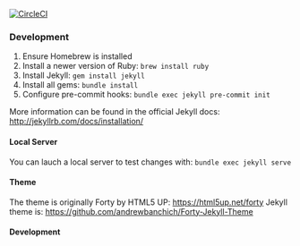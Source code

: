 [![CircleCI](https://circleci.com/gh/jaredledvina/ledvinafarm-site.svg?style=svg)](https://circleci.com/gh/jaredledvina/ledvinafarm-site)

### Development
1. Ensure Homebrew is installed
2. Install a newer version of Ruby: `brew install ruby`
3. Install Jekyll: `gem install jekyll`
4. Install all gems: `bundle install`
5. Configure pre-commit hooks: `bundle exec jekyll pre-commit init`

More information can be found in the official Jekyll docs: 
http://jekyllrb.com/docs/installation/

#### Local Server

You can lauch a local server to test changes with: `bundle exec jekyll serve`


#### Theme

The theme is originally Forty by HTML5 UP: https://html5up.net/forty
Jekyll theme is: https://github.com/andrewbanchich/Forty-Jekyll-Theme


#### Development

